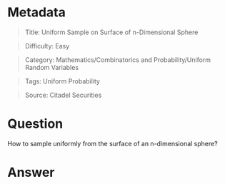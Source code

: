 # Metadata
> Title: Uniform Sample on Surface of n-Dimensional Sphere

> Difficulty: Easy

> Category: Mathematics/Combinatorics and Probability/Uniform Random Variables

> Tags: Uniform Probability

> Source: Citadel Securities

# Question
How to sample uniformly from the surface of an n-dimensional sphere?

# Answer
